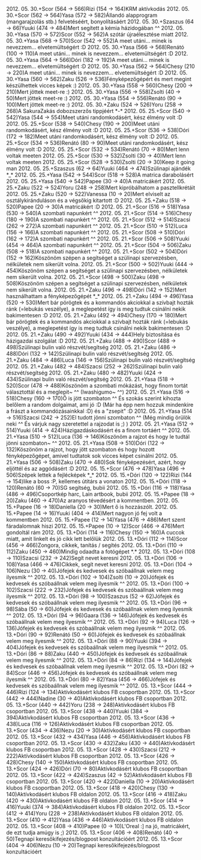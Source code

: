 <tr><td>2012. 05. 30.</td><td>+</td><td>Scor (564 &rarr; 566)</td><td>Rizi (154 &rarr; 164)</td><td>KRM aktívkodás</td></tr>
<tr><td>2012. 05. 30.</td><td>+</td><td>Scor (562 &rarr; 564)</td><td>Yasa (572 &rarr; 582)</td><td>Állandó alapprogram (mangarajzolás stb.) felvetéséért, bonyolításáért</td></tr>
<tr><td>2012. 05. 30.</td><td>+</td><td>Szaszus (64 &rarr; 66)</td><td>Yuuki (474 &rarr; 484)</td><td>Mert segített a kémia házidogában ^^</td></tr>
<tr><td>2012. 05. 30.</td><td>+</td><td>Yasa (570 &rarr; 572)</td><td>Scor (552 &rarr; 562)</td><td>A szótár újraélesztése miatt</td></tr>
<tr><td>2012. 05. 30.</td><td>+</td><td>Yasa (568 &rarr; 570)</td><td>Scor (542 &rarr; 552)</td><td>A meet utáni... minek is nevezzem... elvetemültségért :D</td></tr>
<tr><td>2012. 05. 30.</td><td>+</td><td>Yasa (566 &rarr; 568)</td><td>Renátó (100 &rarr; 110)</td><td>A meet utáni... minek is nevezzem... elvetemültségért :D</td></tr>
<tr><td>2012. 05. 30.</td><td>+</td><td>Yasa (564 &rarr; 566)</td><td>Dóri (182 &rarr; 192)</td><td>A meet utáni... minek is nevezzem... elvetemültségért :D</td></tr>
<tr><td>2012. 05. 30.</td><td>+</td><td>Yasa (562 &rarr; 564)</td><td>Chesy (210 &rarr; 220)</td><td>A meet utáni... minek is nevezzem... elvetemültségért :D</td></tr>
<tr><td>2012. 05. 30.</td><td>+</td><td>Yasa (560 &rarr; 562)</td><td>Zaku (526 &rarr; 536)</td><td>Fényképezőgépért és mert megint készülhettek vicces képek :)</td></tr>
<tr><td>2012. 05. 30.</td><td>+</td><td>Yasa (558 &rarr; 560)</td><td>Chesy (200 &rarr; 210)</td><td>Mert jöttek meet-re :)</td></tr>
<tr><td>2012. 05. 30.</td><td>+</td><td>Yasa (556 &rarr; 558)</td><td>Zsolti (40 &rarr; 50)</td><td>Mert jöttek meet-re :)</td></tr>
<tr><td>2012. 05. 30.</td><td>+</td><td>Yasa (554 &rarr; 556)</td><td>Renátó (90 &rarr; 100)</td><td>Mert jöttek meet-re :)</td></tr>
<tr><td>2012. 05. 30.</td><td>+</td><td>Zaku (524 &rarr; 526)</td><td>Yoru (258 &rarr; 268)</td><td>A SakuraZakás dobozszerzős tippjéért *-*</td></tr>
<tr><td>2012. 05. 25.</td><td>+</td><td>Scor (540 &rarr; 542)</td><td>Yasa (544 &rarr; 554)</td><td>Meet utáni randomkodásért, kész élmény volt :D</td></tr>
<tr><td>2012. 05. 25.</td><td>+</td><td>Scor (538 &rarr; 540)</td><td>Chesy (190 &rarr; 200)</td><td>Meet utáni randomkodásért, kész élmény volt :D</td></tr>
<tr><td>2012. 05. 25.</td><td>+</td><td>Scor (536 &rarr; 538)</td><td>Dóri (172 &rarr; 182)</td><td>Meet utáni randomkodásért, kész élmény volt :D</td></tr>
<tr><td>2012. 05. 25.</td><td>+</td><td>Scor (534 &rarr; 536)</td><td>Renátó (80 &rarr; 90)</td><td>Meet utáni randomkodásért, kész élmény volt :D</td></tr>
<tr><td>2012. 05. 25.</td><td>+</td><td>Scor (532 &rarr; 534)</td><td>Renátó (70 &rarr; 80)</td><td>Mert lenn voltak meeten</td></tr>
<tr><td>2012. 05. 25.</td><td>+</td><td>Scor (530 &rarr; 532)</td><td>Zsolti (30 &rarr; 40)</td><td>Mert lenn voltak meeten</td></tr>
<tr><td>2012. 05. 25.</td><td>+</td><td>Scor (528 &rarr; 530)</td><td>Zsolti (20 &rarr; 30)</td><td>Keep it going man</td></tr>
<tr><td>2012. 05. 25.</td><td>+</td><td>Szaszus (62 &rarr; 64)</td><td>Yuuki (464 &rarr; 474)</td><td>Szülinapi ajándék *_*</td></tr>
<tr><td>2012. 05. 25.</td><td>+</td><td>Yasa (542 &rarr; 544)</td><td>Scor (518 &rarr; 528)</td><td>A matrica darabolásért</td></tr>
<tr><td>2012. 05. 25.</td><td>+</td><td>Yasa (540 &rarr; 542)</td><td>Papee (30 &rarr; 40)</td><td>A matricákért</td></tr>
<tr><td>2012. 05. 25.</td><td>+</td><td>Zaku (522 &rarr; 524)</td><td>Yoru (248 &rarr; 258)</td><td>Mert kipróbálhatom a pasztellkrétáit</td></tr>
<tr><td>2012. 05. 25.</td><td>+</td><td>Zaku (520 &rarr; 522)</td><td>Vanessa (10 &rarr; 20)</td><td>Mert elviselt az osztálykiránduláson és a végsőkig kitartott :D</td></tr>
<tr><td>2012. 05. 25.</td><td>+</td><td>Zaku (518 &rarr; 520)</td><td>Papee (20 &rarr; 30)</td><td>A matricákért :D</td></tr>
<tr><td>2012. 05. 21.</td><td>+</td><td>Scor (516 &rarr; 518)</td><td>Yasa (530 &rarr; 540)</td><td>A szombati napunkért ^^</td></tr>
<tr><td>2012. 05. 21.</td><td>+</td><td>Scor (514 &rarr; 516)</td><td>Chesy (180 &rarr; 190)</td><td>A szombati napunkért ^^</td></tr>
<tr><td>2012. 05. 21.</td><td>+</td><td>Scor (512 &rarr; 514)</td><td>Szacsi (262 &rarr; 272)</td><td>A szombati napunkért ^^</td></tr>
<tr><td>2012. 05. 21.</td><td>+</td><td>Scor (510 &rarr; 512)</td><td>Luca (156 &rarr; 166)</td><td>A szombati napunkért ^^</td></tr>
<tr><td>2012. 05. 21.</td><td>+</td><td>Scor (508 &rarr; 510)</td><td>Dóri (162 &rarr; 172)</td><td>A szombati napunkért ^^</td></tr>
<tr><td>2012. 05. 21.</td><td>+</td><td>Scor (506 &rarr; 508)</td><td>Yuuki (454 &rarr; 464)</td><td>A szombati napunkért ^^</td></tr>
<tr><td>2012. 05. 21.</td><td>+</td><td>Scor (504 &rarr; 506)</td><td>Zaku (508 &rarr; 518)</td><td>A szombati napunkért ^^</td></tr>
<tr><td>2012. 05. 21.</td><td>+</td><td>Scor (502 &rarr; 504)</td><td>Dóri (152 &rarr; 162)</td><td>Köszönöm szépen a segítséget a szülinapi szervezésben, nélkületek nem sikerült volna.</td></tr>
<tr><td>2012. 05. 21.</td><td>+</td><td>Scor (500 &rarr; 502)</td><td>Yuuki (444 &rarr; 454)</td><td>Köszönöm szépen a segítséget a szülinapi szervezésben, nélkületek nem sikerült volna.</td></tr>
<tr><td>2012. 05. 21.</td><td>+</td><td>Scor (498 &rarr; 500)</td><td>Zaku (498 &rarr; 508)</td><td>Köszönöm szépen a segítséget a szülinapi szervezésben, nélkületek nem sikerült volna.</td></tr>
<tr><td>2012. 05. 21.</td><td>+</td><td>Zaku (496 &rarr; 498)</td><td>Dóri (142 &rarr; 152)</td><td>Mert használhattam a fényképezőgépét *_*</td></tr>
<tr><td>2012. 05. 21.</td><td>+</td><td>Zaku (494 &rarr; 496)</td><td>Yasa (520 &rarr; 530)</td><td>Mert bár pörögtek és a kommandós akciokkal a szívbajt hozták ránk (=lebukás veszélye), a meglepetést így is meg tudtuk csinálni nekik bakimentesen :D</td></tr>
<tr><td>2012. 05. 21.</td><td>+</td><td>Zaku (492 &rarr; 494)</td><td>Chesy (170 &rarr; 180)</td><td>Mert bár pörögtek és a kommandós akciokkal a szívbajt hozták ránk (=lebukás veszélye), a meglepetést így is meg tudtuk csinálni nekik bakimentesen :D</td></tr>
<tr><td>2012. 05. 21.</td><td>+</td><td>Zaku (490 &rarr; 492)</td><td>Yuuki (434 &rarr; 444)</td><td>Hely biztosítása és házigazdai szolgálat :D</td></tr>
<tr><td>2012. 05. 21.</td><td>+</td><td>Zaku (488 &rarr; 490)</td><td>Scor (488 &rarr; 498)</td><td>Szülinapi bulin való részvét/segítség</td></tr>
<tr><td>2012. 05. 21.</td><td>+</td><td>Zaku (486 &rarr; 488)</td><td>Dóri (132 &rarr; 142)</td><td>Szülinapi bulin való részvét/segítség</td></tr>
<tr><td>2012. 05. 21.</td><td>+</td><td>Zaku (484 &rarr; 486)</td><td>Luca (146 &rarr; 156)</td><td>Szülinapi bulin való részvét/segítség</td></tr>
<tr><td>2012. 05. 21.</td><td>+</td><td>Zaku (482 &rarr; 484)</td><td>Szacsi (252 &rarr; 262)</td><td>Szülinapi bulin való részvét/segítség</td></tr>
<tr><td>2012. 05. 21.</td><td>+</td><td>Zaku (480 &rarr; 482)</td><td>Yuuki (424 &rarr; 434)</td><td>Szülinapi bulin való részvét/segítség</td></tr>
<tr><td>2012. 05. 21.</td><td>+</td><td>Yasa (518 &rarr; 520)</td><td>Scor (478 &rarr; 488)</td><td>Köszönöm a szombati mókázást, hogy finom tortát választottál és a meglepit~ ^^ (Iwashigumo~ ^^)</td></tr>
<tr><td>2012. 05. 21.</td><td>+</td><td>Yasa (516 &rarr; 518)</td><td>Chesy (160 &rarr; 170)</td><td>Ő is jött szombaton ^^ És szokás szerint kihozta belőlem a random dolgaimat, ami jó :D (Már ha épp nem hozzuk mindenkire a frászt a kommandózásainkkal :D) és a &quot;zsepit&quot; :D</td></tr>
<tr><td>2012. 05. 21.</td><td>+</td><td>Yasa (514 &rarr; 516)</td><td>Szacsi (242 &rarr; 252)</td><td>El tudott jönni szombaton ^^ (Még mindig örülök neki ^^ És várjuk nagy szeretettel a rajzodat is ;) )</td></tr>
<tr><td>2012. 05. 21.</td><td>+</td><td>Yasa (512 &rarr; 514)</td><td>Yuuki (414 &rarr; 424)</td><td>Házigazdáskodásért és a finom tortáért ^^</td></tr>
<tr><td>2012. 05. 21.</td><td>+</td><td>Yasa (510 &rarr; 512)</td><td>Luca (136 &rarr; 146)</td><td>Köszönöm a rajzot és hogy le tudtál jönni szombaton~ ^^</td></tr>
<tr><td>2012. 05. 21.</td><td>+</td><td>Yasa (508 &rarr; 510)</td><td>Dóri (122 &rarr; 132)</td><td>Köszönöm a rajzot, hogy jött szombaton és hogy hozott fényképezőgépet, amivel tudtatok sok vicces képet csinálni</td></tr>
<tr><td>2012. 05. 21.</td><td>+</td><td>Yasa (506 &rarr; 508)</td><td>Zaku (470 &rarr; 480)</td><td>Sok fényképezésért, azért, hogy eljöttél és az aggódásért :D</td></tr>
<tr><td>2012. 05. 15.</td><td>+</td><td>Scor (476 &rarr; 478)</td><td>Yasa (496 &rarr; 506)</td><td>Szépek lettek a fejlécképek *_*</td></tr>
<tr><td>2012. 05. 15.</td><td>+</td><td>Dóri (120 &rarr; 122)</td><td>Rizi (144 &rarr; 154)</td><td>like a boss :P, kellemes útitárs a vonaton</td></tr>
<tr><td>2012. 05. 15.</td><td>+</td><td>Dóri (118 &rarr; 120)</td><td>Renátó (60 &rarr; 70)</td><td>SG segítség, bubii</td></tr>
<tr><td>2012. 05. 15.</td><td>+</td><td>Dóri (116 &rarr; 118)</td><td>Yasa (486 &rarr; 496)</td><td>Csoportkép harc, Lain artbook, bubii</td></tr>
<tr><td>2012. 05. 15.</td><td>+</td><td>Papee (18 &rarr; 20)</td><td>Zaku (460 &rarr; 470)</td><td>Az aranyos tévedésért a kommentben.</td></tr>
<tr><td>2012. 05. 15.</td><td>+</td><td>Papee (16 &rarr; 18)</td><td>Daniella (20 &rarr; 30)</td><td>Mert ő is hozzászólt.</td></tr>
<tr><td>2012. 05. 15.</td><td>+</td><td>Papee (14 &rarr; 16)</td><td>Yuuki (404 &rarr; 414)</td><td>Mert nagyon jó fej volt a kommentben</td></tr>
<tr><td>2012. 05. 15.</td><td>+</td><td>Papee (12 &rarr; 14)</td><td>Yasa (476 &rarr; 486)</td><td>Mert szent fáradalomnak hiszi</td></tr>
<tr><td>2012. 05. 15.</td><td>+</td><td>Papee (10 &rarr; 12)</td><td>Scor (466 &rarr; 476)</td><td>Mert gondoltál rám</td></tr>
<tr><td>2012. 05. 13.</td><td>+</td><td>Dóri (114 &rarr; 116)</td><td>Chesy (150 &rarr; 160)</td><td>A cuccok miatt, amit linkelt és jó cikk lett belőlük</td></tr>
<tr><td>2012. 05. 13.</td><td>+</td><td>Dóri (112 &rarr; 114)</td><td>Scor (456 &rarr; 466)</td><td>Zongora, cikkek, tanítás / segítés</td></tr>
<tr><td>2012. 05. 13.</td><td>+</td><td>Dóri (110 &rarr; 112)</td><td>Zaku (450 &rarr; 460)</td><td>Mindig odaadta a fotógépet *.*</td></tr>
<tr><td>2012. 05. 13.</td><td>+</td><td>Dóri (108 &rarr; 110)</td><td>Szacsi (232 &rarr; 242)</td><td>Segít nevet keresni</td></tr>
<tr><td>2012. 05. 13.</td><td>+</td><td>Dóri (106 &rarr; 108)</td><td>Yasa (466 &rarr; 476)</td><td>Cikkek, segít nevet keresni</td></tr>
<tr><td>2012. 05. 13.</td><td>+</td><td>Dóri (104 &rarr; 106)</td><td>Nezu (30 &rarr; 40)</td><td>Jófejek és kedvesek és szóbaállnak velem meg ilyesmik ^^ </td></tr>
<tr><td>2012. 05. 13.</td><td>+</td><td>Dóri (102 &rarr; 104)</td><td>Zsolti (10 &rarr; 20)</td><td>Jófejek és kedvesek és szóbaállnak velem meg ilyesmik ^^ </td></tr>
<tr><td>2012. 05. 13.</td><td>+</td><td>Dóri (100 &rarr; 102)</td><td>Szacsi (222 &rarr; 232)</td><td>Jófejek és kedvesek és szóbaállnak velem meg ilyesmik ^^ </td></tr>
<tr><td>2012. 05. 13.</td><td>+</td><td>Dóri (98 &rarr; 100)</td><td>Szaszus (52 &rarr; 62)</td><td>Jófejek és kedvesek és szóbaállnak velem meg ilyesmik ^^ </td></tr>
<tr><td>2012. 05. 13.</td><td>+</td><td>Dóri (96 &rarr; 98)</td><td>Sába (50 &rarr; 60)</td><td>Jófejek és kedvesek és szóbaállnak velem meg ilyesmik ^^ </td></tr>
<tr><td>2012. 05. 13.</td><td>+</td><td>Dóri (94 &rarr; 96)</td><td>Gaara (136 &rarr; 146)</td><td>Jófejek és kedvesek és szóbaállnak velem meg ilyesmik ^^ </td></tr>
<tr><td>2012. 05. 13.</td><td>+</td><td>Dóri (92 &rarr; 94)</td><td>Luca (126 &rarr; 136)</td><td>Jófejek és kedvesek és szóbaállnak velem meg ilyesmik ^^ </td></tr>
<tr><td>2012. 05. 13.</td><td>+</td><td>Dóri (90 &rarr; 92)</td><td>Renátó (50 &rarr; 60)</td><td>Jófejek és kedvesek és szóbaállnak velem meg ilyesmik ^^ </td></tr>
<tr><td>2012. 05. 13.</td><td>+</td><td>Dóri (88 &rarr; 90)</td><td>Yuuki (394 &rarr; 404)</td><td>Jófejek és kedvesek és szóbaállnak velem meg ilyesmik ^^ </td></tr>
<tr><td>2012. 05. 13.</td><td>+</td><td>Dóri (86 &rarr; 88)</td><td>Zaku (440 &rarr; 450)</td><td>Jófejek és kedvesek és szóbaállnak velem meg ilyesmik ^^ </td></tr>
<tr><td>2012. 05. 13.</td><td>+</td><td>Dóri (84 &rarr; 86)</td><td>Rizi (134 &rarr; 144)</td><td>Jófejek és kedvesek és szóbaállnak velem meg ilyesmik ^^ </td></tr>
<tr><td>2012. 05. 13.</td><td>+</td><td>Dóri (82 &rarr; 84)</td><td>Scor (446 &rarr; 456)</td><td>Jófejek és kedvesek és szóbaállnak velem meg ilyesmik ^^ </td></tr>
<tr><td>2012. 05. 13.</td><td>+</td><td>Dóri (80 &rarr; 82)</td><td>Yasa (456 &rarr; 466)</td><td>Jófejek és kedvesek és szóbaállnak velem meg ilyesmik ^^ </td></tr>
<tr><td>2012. 05. 13.</td><td>+</td><td>Scor (444 &rarr; 446)</td><td>Rizi (124 &rarr; 134)</td><td>Aktívkodásért klubos FB csoportban</td></tr>
<tr><td>2012. 05. 13.</td><td>+</td><td>Scor (442 &rarr; 444)</td><td>Nadine (30 &rarr; 40)</td><td>Aktívkodásért klubos FB csoportban</td></tr>
<tr><td>2012. 05. 13.</td><td>+</td><td>Scor (440 &rarr; 442)</td><td>Yoru (238 &rarr; 248)</td><td>Aktívkodásért klubos FB csoportban</td></tr>
<tr><td>2012. 05. 13.</td><td>+</td><td>Scor (438 &rarr; 440)</td><td>Yuuki (384 &rarr; 394)</td><td>Aktívkodásért klubos FB csoportban</td></tr>
<tr><td>2012. 05. 13.</td><td>+</td><td>Scor (436 &rarr; 438)</td><td>Luca (116 &rarr; 126)</td><td>Aktívkodásért klubos FB csoportban</td></tr>
<tr><td>2012. 05. 13.</td><td>+</td><td>Scor (434 &rarr; 436)</td><td>Nezu (20 &rarr; 30)</td><td>Aktívkodásért klubos FB csoportban</td></tr>
<tr><td>2012. 05. 13.</td><td>+</td><td>Scor (432 &rarr; 434)</td><td>Yasa (446 &rarr; 456)</td><td>Aktívkodásért klubos FB csoportban</td></tr>
<tr><td>2012. 05. 13.</td><td>+</td><td>Scor (430 &rarr; 432)</td><td>Zaku (430 &rarr; 440)</td><td>Aktívkodásért klubos FB csoportban</td></tr>
<tr><td>2012. 05. 13.</td><td>+</td><td>Scor (428 &rarr; 430)</td><td>Szacsi (212 &rarr; 222)</td><td>Aktívkodásért klubos FB csoportban</td></tr>
<tr><td>2012. 05. 13.</td><td>+</td><td>Scor (426 &rarr; 428)</td><td>Chesy (140 &rarr; 150)</td><td>Aktívkodásért klubos FB csoportban</td></tr>
<tr><td>2012. 05. 13.</td><td>+</td><td>Scor (424 &rarr; 426)</td><td>Dóri (70 &rarr; 80)</td><td>Aktívkodásért klubos FB csoportban</td></tr>
<tr><td>2012. 05. 13.</td><td>+</td><td>Scor (422 &rarr; 424)</td><td>Szaszus (42 &rarr; 52)</td><td>Aktívkodásért klubos FB csoportban</td></tr>
<tr><td>2012. 05. 13.</td><td>+</td><td>Scor (420 &rarr; 422)</td><td>Daniella (10 &rarr; 20)</td><td>Aktívkodásért klubos FB csoportban</td></tr>
<tr><td>2012. 05. 13.</td><td>+</td><td>Scor (418 &rarr; 420)</td><td>Chesy (130 &rarr; 140)</td><td>Aktívkodásért klubos FB oldalon</td></tr>
<tr><td>2012. 05. 13.</td><td>+</td><td>Scor (416 &rarr; 418)</td><td>Zaku (420 &rarr; 430)</td><td>Aktívkodásért klubos FB oldalon</td></tr>
<tr><td>2012. 05. 13.</td><td>+</td><td>Scor (414 &rarr; 416)</td><td>Yuuki (374 &rarr; 384)</td><td>Aktívkodásért klubos FB oldalon</td></tr>
<tr><td>2012. 05. 13.</td><td>+</td><td>Scor (412 &rarr; 414)</td><td>Yoru (228 &rarr; 238)</td><td>Aktívkodásért klubos FB oldalon</td></tr>
<tr><td>2012. 05. 13.</td><td>+</td><td>Scor (410 &rarr; 412)</td><td>Yasa (436 &rarr; 446)</td><td>Aktívkodásért klubos FB oldalon</td></tr>
<tr><td>2012. 05. 13.</td><td>+</td><td>Scor (408 &rarr; 410)</td><td>Papee (0 &rarr; 10)</td><td>L&apos;Oreal :] na jó, matricákért, de ezt tudja amúgy is ;)</td></tr>
<tr><td>2012. 05. 13.</td><td>+</td><td>Scor (406 &rarr; 408)</td><td>Renátó (40 &rarr; 50)</td><td>Tegnapi keresőkifejezés/blogpost konzultációért</td></tr>
<tr><td>2012. 05. 13.</td><td>+</td><td>Scor (404 &rarr; 406)</td><td>Nezu (10 &rarr; 20)</td><td>Tegnapi keresőkifejezés/blogpost konzultációért</td></tr>
